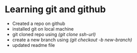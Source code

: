 # Learning git and github

- Created a repo on github
- installed git on local machine
- git cloned repo using *(git clone ssh-url)*
- create a new branch using *(git checkout -b new-branch)*
- updated readme file